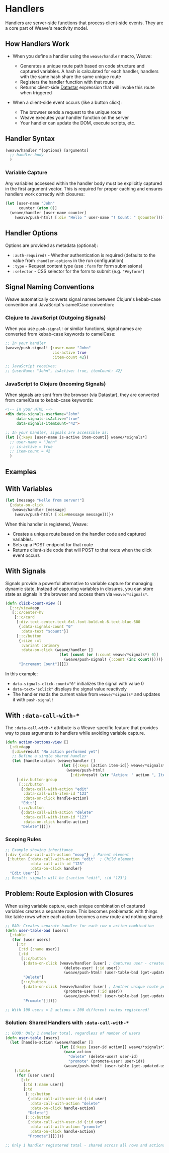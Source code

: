 # Handlers

Handlers are server-side functions that process client-side
events. They are a core part of Weave's reactivity model.

## How Handlers Work

- When you define a handler using the `weave/handler` macro, Weave:
    - Generates a unique route path based on code structure and
      captured variables. A hash is calculated for each handler,
      handlers with the same hash share the same unique route
    - Registers the handler function with that route
    - Returns client-side [Datastar](https://data-star.dev/)
      expression that will invoke this route when triggered

- When a client-side event occurs (like a button click):
    - The browser sends a request to the unique route
    - Weave executes your handler function on the server
    - Your handler can update the DOM, execute scripts, etc.

## Handler Syntax

```clojure
(weave/handler ^{options} [arguments]
  ;; handler body
  )
```

### Variable Capture

Any variables accessed within the handler body must be explicitly
captured in the first argument vector. This is required for proper
caching and ensures handlers work correctly with closures:

```clojure
(let [user-name "John"
      counter (atom 0)]
  (weave/handler [user-name counter]
    (weave/push-html! [:div "Hello " user-name "! Count: " @counter])))
```

## Handler Options

Options are provided as metadata (optional):

- `:auth-required?` - Whether authentication is required (defaults to
  the value from `:handler-options` in the run configuration)
- `:type` - Request content type (use `:form` for form submissions)
- `:selector` - CSS selector for the form to submit (e.g. `"#myform"`)

## Signal Naming Conventions

Weave automatically converts signal names between Clojure's kebab-case
convention and JavaScript's camelCase convention:

### Clojure to JavaScript (Outgoing Signals)

When you use `push-signal!` or similar functions, signal names are
converted from kebab-case keywords to camelCase:

```clojure
;; In your handler
(weave/push-signal! {:user-name "John"
                     :is-active true
                     :item-count 42})

;; JavaScript receives:
;; {userName: "John", isActive: true, itemCount: 42}
```

### JavaScript to Clojure (Incoming Signals)

When signals are sent from the browser (via Datastar), they are
converted from camelCase to kebab-case keywords:

```html
<!-- In your HTML -->
<div data-signals-userName="John"
     data-signals-isActive="true"
     data-signals-itemCount="42">
```

```clojure
;; In your handler, signals are accessible as:
(let [{:keys [user-name is-active item-count]} weave/*signals*]
  ;; user-name = "John"
  ;; is-active = true
  ;; item-count = 42
  )
```

## Examples

## With Variables

```clojure
(let [message "Hello from server!"]
  {:data-on-click
   (weave/handler [message]
    (weave/push-html! [:div#message message]))})
```

When this handler is registered, Weave:

 - Creates a unique route based on the handler code and captured
   variables.
 - Sets up a POST endpoint for that route
 - Returns client-side code that will POST to that route when the
   click event occurs

## With Signals

Signals provide a powerful alternative to variable capture for
managing dynamic state. Instead of capturing variables in closures,
you can store state as signals in the browser and access them via
`weave/*signals*`.

```clojure
(defn click-count-view []
  [::c/view#app
   [::c/center-hv
    [::c/card
     [:div.text-center.text-6xl.font-bold.mb-6.text-blue-600
      {:data-signals-count "0"
       :data-text "$count"}]
     [::c/button
      {:size :xl
       :variant :primary
       :data-on-click (weave/handler []
                        (let [count (or (:count weave/*signals*) 0)]
                          (weave/push-signal! {:count (inc count)})))}
      "Increment Count"]]]])
```

In this example:

- `data-signals-click-count="0"` initializes the signal with value 0
- `data-text="$click"` displays the signal value reactively
- The handler reads the current value from `weave/*signals*` and
  updates it with `push-signal!`

## With `:data-call-with-*`

The `:data-call-with-*` attribute is a Weave-specific feature that
provides way to pass arguments to handlers while avoiding variable
capture.

```clojure
(defn action-buttons-view []
  [:div#app
   [:div#result "No action performed yet"]
   ;; Define a single shared handler
   (let [handle-action (weave/handler []
                         (let [{:keys [action item-id]} weave/*signals*]
                           (weave/push-html!
                             [:div#result (str "Action: " action ", Item: " item-id)])))]
     [:div.button-group
      [::c/button
       {:data-call-with-action "edit"
        :data-call-with-item-id "123"
        :data-on-click handle-action}
       "Edit"]
      [::c/button
       {:data-call-with-action "delete"
        :data-call-with-item-id "123"
        :data-on-click handle-action}
       "Delete"]])])
```

### Scoping Rules

```clojure
;; Example showing inheritance
[:div {:data-call-with-action "noop"}  ; Parent element
 [:button {:data-call-with-action "edit"  ; Child element
           :data-call-with-id "123"
           :data-on-click handler}
  "Edit User"]]
;; Result: signals will be {:action "edit", :id "123"}
```

## Problem: Route Explosion with Closures

When using variable capture, each unique combination of captured
variables creates a separate route. This becomes problematic with
things like table rows where each action becomes a new route and
nothing shared:

```clojure
;; BAD: Creates separate handler for each row × action combination
(defn user-table-bad [users]
  [:table
   (for [user users]
     [:tr
      [:td (:name user)]
      [:td
       [::c/button
        {:data-on-click (weave/handler [user] ; Captures user - creates unique route!
                          (delete-user! (:id user))
                          (weave/push-html! (user-table-bad (get-updated-users))))}
        "Delete"]
       [::c/button
        {:data-on-click (weave/handler [user] ; Another unique route per user!
                          (promote-user! (:id user))
                          (weave/push-html! (user-table-bad (get-updated-users))))}
        "Promote"]]])])

;; With 100 users × 2 actions = 200 different routes registered!
```

### Solution: Shared Handlers with `:data-call-with-*`

```clojure
;; GOOD: Only 1 handler total, regardless of number of users
(defn user-table [users]
  (let [handle-action (weave/handler []
                        (let [{:keys [user-id action]} weave/*signals*]
                          (case action
                            "delete" (delete-user! user-id)
                            "promote" (promote-user! user-id))
                          (weave/push-html! (user-table (get-updated-users)))))]
    [:table
     (for [user users]
       [:tr
        [:td (:name user)]
        [:td
         [::c/button
          {:data-call-with-user-id (:id user)
           :data-call-with-action "delete"
           :data-on-click handle-action}
          "Delete"]
         [::c/button
          {:data-call-with-user-id (:id user)
           :data-call-with-action "promote"
           :data-on-click handle-action}
          "Promote"]]])]))

;; Only 1 handler registered total - shared across all rows and actions!
```
